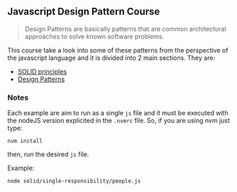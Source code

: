 ## Javascript Design Pattern Course

> Design Patterns are basically patterns that are common architectural approaches to solve known software problems. 

This course take a look into some of these patterns from the perspective of the javascript language and it is divided into 2 main sections. They are:

- [SOLID principles](/solid/README.md)
- [Design Patterns](/design-patterns/README.md)

### Notes

Each example are aim to run as a single `js` file and it must be executed with the nodeJS version explicited in the `.nvmrc` file. So, if you are using nvm just type:

```
nvm install
```

then, run the desired `js` file.

Example:

```
node solid/single-responsibility/people.js
```
